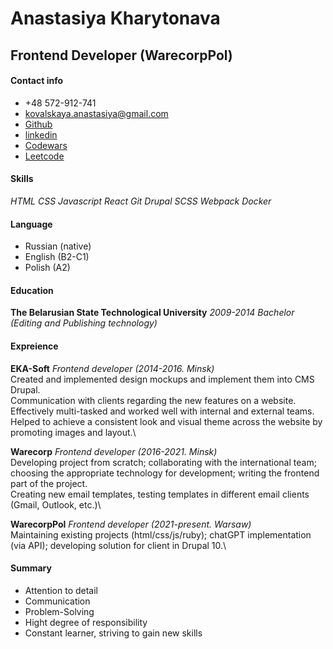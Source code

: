 # Anastasiya Kharytonava

## Frontend Developer (WarecorpPol)

#### Contact info ####
  * +48 572-912-741
  * kovalskaya.anastasiya@gmail.com
  * [Github](https://github.com/Anastasiya2310)
  * [linkedin](https://www.linkedin.com/in/anastasiya-kharitonova/)
  * [Codewars](https://www.codewars.com/users/Anastasiya.2310)
  * [Leetcode](https://leetcode.com/user8779BK/)

#### Skills ####
  *HTML* *CSS* *Javascript* *React* *Git* *Drupal* *SCSS* *Webpack* *Docker*

#### Language ####
  * Russian (native)
  * English (B2-C1)
  * Polish (A2)

#### Education ####
  **The Belarusian State Technological University** _2009-2014_
  *Bachelor (Editing and Publishing technology)*

#### Expreience ####
  **EKA-Soft** _Frontend developer (2014-2016. Minsk)_ \
  Created and implemented design mockups and implement them into CMS Drupal. \
  Communication with clients regarding the new features on a website.\
  Effectively multi-tasked and worked well with internal and external teams.\
  Helped to achieve a consistent look and visual theme across the website by promoting images and layout.\

  **Warecorp** _Frontend developer (2016-2021. Minsk)_\
  Developing project from scratch; collaborating with the international team; choosing the appropriate technology for development; writing the frontend part of the project. \
  Creating new email templates, testing templates in different email clients (Gmail, Outlook, etc.)\

  **WarecorpPol** _Frontend developer (2021-present. Warsaw)_\
  Maintaining existing projects (html/css/js/ruby); chatGPT implementation (via API); developing solution for client in Drupal 10.\

#### Summary ####
  * Attention to detail
  * Communication
  * Problem-Solving
  * Hight degree of responsibility
  * Constant learner, striving to gain new skills

